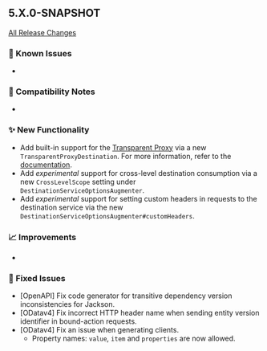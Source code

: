 ## 5.X.0-SNAPSHOT

[All Release Changes](https://github.com/SAP/cloud-sdk-java/releases)

### 🚧 Known Issues

- 

### 🔧 Compatibility Notes

- 

### ✨ New Functionality

- Add built-in support for the [Transparent Proxy](https://help.sap.com/docs/connectivity/sap-btp-connectivity-cf/transparent-proxy-for-kubernetes) via a new `TransparentProxyDestination`.
  For more information, refer to the [documentation](https://sap.github.io/cloud-sdk/docs/java/features/connectivity/transparent-proxy).
- Add _experimental_ support for cross-level destination consumption via a new `CrossLevelScope` setting under `DestinationServiceOptionsAugmenter`.
- Add _experimental_ support for setting custom headers in requests to the destination service via the new `DestinationServiceOptionsAugmenter#customHeaders`.

### 📈 Improvements

- 

### 🐛 Fixed Issues

- [OpenAPI] Fix code generator for transitive dependency version inconsistencies for Jackson.
- [ODatav4] Fix incorrect HTTP header name when sending entity version identifier in bound-action requests.
- [ODatav4] Fix an issue when generating clients.
  - Property names: `value`, `item` and `properties` are now allowed.
